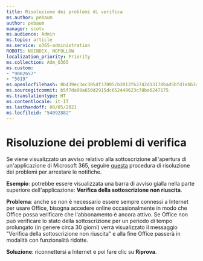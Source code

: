 ```yaml
---
title: Risoluzione dei problemi di verifica
ms.author: pebaum
author: pebaum
manager: scotv
ms.audience: Admin
ms.topic: article
ms.service: o365-administration
ROBOTS: NOINDEX, NOFOLLOW
localization_priority: Priority
ms.collection: Adm_O365
ms.custom:
- "9002657"
- "5619"
ms.openlocfilehash: 0b439ec3ec305df37095cb2013f62742d13170bad5bfd1ebb3d8967fc4ca02af
ms.sourcegitcommit: b5f7da89a650d2915dc652449623c78be6247175
ms.translationtype: HT
ms.contentlocale: it-IT
ms.lasthandoff: 08/05/2021
ms.locfileid: "54092882"
---
```

# <a name="troubleshoot-verification-issues"></a>Risoluzione dei problemi di verifica

Se viene visualizzato un avviso relativo alla sottoscrizione all'apertura di un'applicazione di Microsoft 365, seguire [questa](https://support.office.com/article/a-subscription-notice-appears-when-i-open-a-microsoft-365-application-4cabe32c-f594-4c0e-9191-3d3ade10cceb) procedura di risoluzione dei problemi per arrestare le notifiche.

**Esempio**: potrebbe essere visualizzata una barra di avviso gialla nella parte superiore dell'applicazione: **Verifica della sottoscrizione non riuscita**.

**Problema**: anche se non è necessario essere sempre connessi a Internet per usare Office, bisogna accedere online occasionalmente in modo che Office possa verificare che l'abbonamento è ancora attivo. Se Office non può verificare lo stato della sottoscrizione per un periodo di tempo prolungato (in genere circa 30 giorni) verrà visualizzato il messaggio "Verifica della sottoscrizione non riuscita" e alla fine Office passerà in modalità con funzionalità ridotte.

**Soluzione**: riconnettersi a Internet e poi fare clic su **Riprova**.
